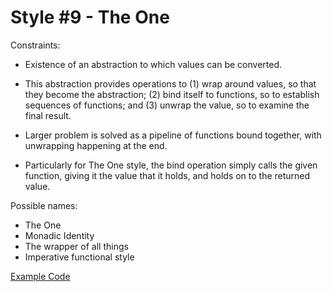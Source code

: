 # Style #9 - The One

Constraints:

- Existence of an abstraction to which values can be
converted. 

- This abstraction provides operations to (1) wrap
around values, so that they become the abstraction; (2) bind
itself to functions, so to establish sequences of functions;
and (3) unwrap the value, so to examine the final result.

- Larger problem is solved as a pipeline of functions bound
together, with unwrapping happening at the end.

- Particularly for The One style, the bind operation simply
calls the given function, giving it the value that it holds, and holds
on to the returned value.


Possible names:

- The One
- Monadic Identity
- The wrapper of all things
- Imperative functional style

[Example Code](09-the-one.rs)